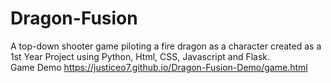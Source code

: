 # Dragon-Fusion
A top-down shooter game piloting a fire dragon as a character created as a 1st Year Project using Python, Html, CSS, Javascript and Flask.<br> 
Game Demo https://justiceo7.github.io/Dragon-Fusion-Demo/game.html
